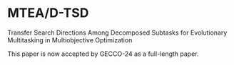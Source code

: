 # MTEA/D-TSD
Transfer Search Directions Among Decomposed Subtasks for Evolutionary Multitasking in Multiobjective Optimization

This paper is now accepted by GECCO-24 as a full-length paper.
